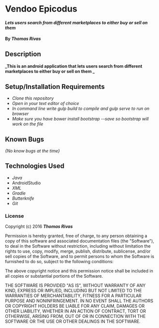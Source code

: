 # Vendoo Epicodus

#### _Lets users search from different marketplaces to either buy or sell on them_

#### By _**Thomas Rivas**_

## Description

#### _This is an android application that lets users search from different marketplaces to either buy or sell on them _


## Setup/Installation Requirements

* _Clone this repository_
* _Open in your text editor of choice_
* _In command line write gulp build to compile and gulp serve to run on browser_
* _Make sure you have bower install bootstrap --save so  bootstrap will work on the file_




## Known Bugs

_{No know bugs at the time}_

## Technologies Used

* _Java_
* AndroidStudio
* _XML_
* _Gradle_
* _Butterknife_
* _Git_




### License

Copyright (c) 2016 **_Thomas Rivas_**

Permission is hereby granted, free of charge, to any person obtaining a copy of this software and associated documentation files (the "Software"), to deal in the Software without restriction, including without limitation the rights to use, copy, modify, merge, publish, distribute, sublicense, and/or sell copies of the Software, and to permit persons to whom the Software is furnished to do so, subject to the following conditions:

The above copyright notice and this permission notice shall be included in all copies or substantial portions of the Software.

THE SOFTWARE IS PROVIDED "AS IS", WITHOUT WARRANTY OF ANY KIND, EXPRESS OR IMPLIED, INCLUDING BUT NOT LIMITED TO THE WARRANTIES OF MERCHANTABILITY, FITNESS FOR A PARTICULAR PURPOSE AND NONINFRINGEMENT. IN NO EVENT SHALL THE AUTHORS OR COPYRIGHT HOLDERS BE LIABLE FOR ANY CLAIM, DAMAGES OR OTHER LIABILITY, WHETHER IN AN ACTION OF CONTRACT, TORT OR OTHERWISE, ARISING FROM, OUT OF OR IN CONNECTION WITH THE SOFTWARE OR THE USE OR OTHER DEALINGS IN THE SOFTWARE.
